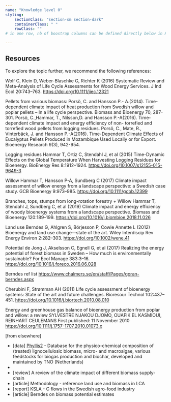 ```yaml
---
name: "Knowledge level 0"
styling:
    sectionClass: "section-sm section-dark"
    containerClass: " "
    rowClass: ""
# in one row, nb of boostrap columns can be defined directly below in HTML

---
```


<div class="col-md-12 text-left">

## Resources
To explore the topic further, we recommend the following references:

Wolf C, Klein D, Weber-Blaschke G, Richter K (2016) Systematic Review and Meta-Analysis of Life Cycle Assessments for Wood Energy Services. J Ind Ecol 20:743–763. https://doi.org/10.1111/jiec.12321

Pellets from various biomass:
Porsö, C. and Hansson P.- A.(2014). Time-dependent climate impact of heat production from Swedish willow and poplar pellets – In a life cycle perspective. Biomass and Bioenergy 70, 287-301.
Porsö, C.,Hammar, T., Nilsson,D. and Hansson P.-A(2016). Time-dependent climate impact and energy efficiency of non- torrefied and torrefied wood pellets from logging residues.
Porsö, C., Mate, R., Vinterbäck, J. and Hansson P.-A(2016). Time-Dependent Climate Effects of Eucalyptus Pellets Produced in Mozambique Used Locally or for Export. Bioenergy Research 9(3), 942-954.

Logging residues
Hammar T, Ortiz C, Stendahl J, et al (2015) Time-Dynamic Effects on the Global Temperature When Harvesting Logging Residues for Bioenergy. BioEnergy Res 8:1912–1924. https://doi.org/10.1007/s12155-015-9649-3

Willow
Hammar T, Hansson P-A, Sundberg C (2017) Climate impact assessment of willow energy from a landscape perspective: a Swedish case study. GCB Bioenergy 9:973–985. https://doi.org/10.1111/gcbb.12399

Branches, tops, stumps from long-rotation forestry + Willow
Hammar T, Stendahl J, Sundberg C, et al (2019) Climate impact and energy efficiency of woody bioenergy systems from a landscape perspective. Biomass and Bioenergy 120:189–199. https://doi.org/10.1016/j.biombioe.2018.11.026


Land use
Berndes G, Ahlgren S, Börjesson P, Cowie Annette L (2012) Bioenergy and land use change—state of the art. Wiley Interdiscip Rev Energy Environ 2:282–303. https://doi.org/10.1002/wene.41

Potential
de Jong J, Akselsson C, Egnell G, et al (2017) Realizing the energy potential of forest biomass in Sweden – How much is environmentally sustainable? For Ecol Manage 383:3–16. https://doi.org/10.1016/j.foreco.2016.06.028

Berndes ref list
https://www.chalmers.se/en/staff/Pages/goran-berndes.aspx

Cherubini F, Strømman AH (2011) Life cycle assessment of bioenergy systems: State of the art and future challenges. Bioresour Technol 102:437–451. https://doi.org/10.1016/j.biortech.2010.08.010

Energy and greenhouse gas balance of bioenergy production from poplar and willow: a review
SYLVESTRE NJAKOU DJOMO, OUAFIK EL KASMIOUI, REINHART CEULEMANS
First published: 11 November 2010
https://doi.org/10.1111/j.1757-1707.2010.01073.x


[from elsewhere]
* [data] [Phyllis2](https://phyllis.nl/) - Database for the physico-chemical composition of (treated) lignocellulosic biomass, micro- and macroalgae, various feedstocks for biogas production and biochar, developed and maintained by TNO (Netherlands)
* 
* [review] A review of the climate impact of different biomass supply-chain
* [article] Methodology - reference land use and biomass in LCA
* [report] KSLA - C flows in the Swedish agro-food industry 
* [article] Berndes on biomass potential estimates

</div>

